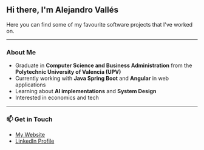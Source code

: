 

## Hi there, I'm Alejandro Vallés  

Here you can find some of my favourite software projects that I've worked on.

---

###  About Me  
- Graduate in **Computer Science and Business Administration** from the **Polytechnic University of Valencia (UPV)** 
- Currently working with **Java Spring Boot** and **Angular** in web applications  
- Learning about **AI implementations** and **System Design**
- Interested in economics and tech

---

### 📫 Get in Touch  
-  [My Website](#)  
-  [LinkedIn Profile](#)  


<!--
**avallesrepository/avallesrepository** is a ✨ _special_ ✨ repository because its `README.md` (this file) appears on your GitHub profile.

Here are some ideas to get you started:

- 🔭 I’m currently working on ...
- 🌱 I’m currently learning ...
- 👯 I’m looking to collaborate on ...
- 🤔 I’m looking for help with ...
- 💬 Ask me about ...
- 📫 How to reach me: ...
- 😄 Pronouns: ...
- ⚡ Fun fact: ...
-->
